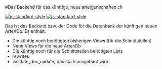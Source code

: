 #Das Backend für das künftige, neue arteigenschaften.ch

[![js-standard-style](https://img.shields.io/badge/code%20style-standard-brightgreen.svg)](https://github.com/feross/standard)
[![js-standard-style](https://img.shields.io/badge/license-ISC-brightgreen.svg)](https://github.com/FNSKtZH/artendb/blob/master/License.md)

Das ist das Backend bzw. der Code für die Datenbank der künftigen neuen ArtenDb.
Es enthält:

* Die künftig noch benötigten bisherigen Views (für die Schnittstellen)
* Neue Views für die neue ArtenDb
* Die künftig noch für die Schnittstellen benötigten Lists
* rewrites
* validate_doc_update, das stark ausgebaut wird